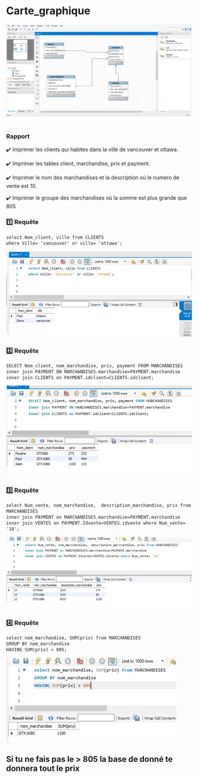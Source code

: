 # Carte_graphique


![image](graphique.png)

### Rapport

:heavy_check_mark: Imprimer les clients qui habites dans la ville de vancouver et ottawa.

:heavy_check_mark: Imprimer les tables client, marchandise, prix et payment.

:heavy_check_mark: Imprimer le nom des marchandises et la description où le numero de vente est 10.

:heavy_check_mark: Imprimer le groupe des marchandises où la somme est plus grande que 805

### :one: Requête

```
select Nom_client, ville from CLIENTS 
where Ville= 'vancouver' or ville= 'ottawa';
```

![image](ville.jpeg)

### :two: Requête

```
SELECT Nom_client, nom_marchandise, prix, payment FROM MARCHANDISES
inner join PAYMENT ON MARCHANDISES.marchandise=PAYMENT.marchandise
inner join CLIENTS on PAYMENT.idclient=CLIENTS.idclient;
```

![image](join.jpeg)

### :three: Requête

```
select Num_vente, nom_marchandise,  description_marchandise, prix from MARCHANDISES
inner join PAYMENT on MARCHANDISES.marchandise=PAYMENT.marchandise
inner join VENTES on PAYMENT.Idvente=VENTES.idvente where Num_vente= '10';
```

![image](10.jpeg)

### :four: Requête

```
select nom_marchandise, SUM(prix) from MARCHANDISES
GROUP BY nom_marchandise
HAVING SUM(prix) > 805;
```

![image](groupe.jpeg)

## Si tu ne fais pas le > 805 la base de donné te donnera tout le prix
